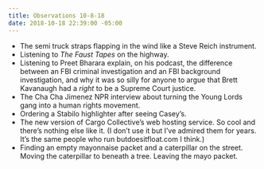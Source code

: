 ```yaml
---
title: Observations 10-8-18
date: 2018-10-18 22:39:00 -05:00
---
```


- The semi truck straps flapping in the wind like a Steve Reich instrument.
- Listening to *The Faust Tapes* on the highway.
- Listening to Preet Bharara explain, on his podcast, the difference between an FBI criminal investigation and an FBI background investigation, and why it was so silly for anyone to argue that Brett Kavanaugh had a *right* to be a Supreme Court justice.
- The Cha Cha Jimenez NPR interview about turning the Young Lords gang into a human rights movement.
- Ordering a Stabilo highlighter after seeing Casey’s.
- The new version of Cargo Collective’s web hosting service. So cool and there’s nothing else like it. (I don’t use it but I’ve admired them for years. It’s the same people who run butdoesitfloat.com I think.)
- Finding an empty mayonnaise packet and a caterpillar on the street. Moving the caterpillar to beneath a tree. Leaving the mayo packet.
